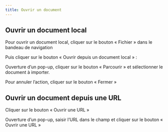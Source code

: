 ```yaml
---
title: Ouvrir un document
---
```


## Ouvrir un document local

Pour ouvrir un document local, cliquer sur le bouton « Fichier » dans le
bandeau de navigation

<!-- Commentaire nettoyé -->

Puis cliquer sur le bouton « Ouvrir depuis un document local » :

<!-- Commentaire nettoyé -->

Ouverture d’un pop-up, cliquer sur le bouton « Parcourir » et
sélectionner le document à importer.

<!-- Commentaire nettoyé -->

Pour annuler l’action, cliquer sur le bouton « Fermer »

## Ouvrir un document depuis une URL

Cliquer sur le bouton « Ouvrir une URL »

<!-- Commentaire nettoyé -->

Ouverture d’un pop-up, saisir l’URL dans le champ et cliquer sur le
bouton « Ouvrir une URL »

<!-- Commentaire nettoyé -->
